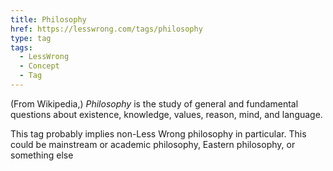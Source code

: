 ```yaml
---
title: Philosophy
href: https://lesswrong.com/tags/philosophy
type: tag
tags:
  - LessWrong
  - Concept
  - Tag
---
```


(From Wikipedia,) _Philosophy_ is the study of general and fundamental questions about existence, knowledge, values, reason, mind, and language.

This tag probably implies non-Less Wrong philosophy in particular. This could be mainstream or academic philosophy, Eastern philosophy, or something else